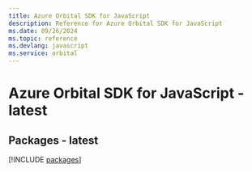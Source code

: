 ```yaml
---
title: Azure Orbital SDK for JavaScript
description: Reference for Azure Orbital SDK for JavaScript
ms.date: 09/26/2024
ms.topic: reference
ms.devlang: javascript
ms.service: orbital
---
```

# Azure Orbital SDK for JavaScript - latest
## Packages - latest
[!INCLUDE [packages](orbital-index.md)]